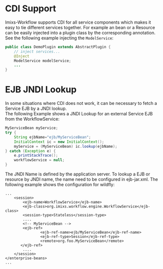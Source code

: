 # CDI Support 

Imixs-Workflow supports CDI for all service components which makes it easy to tie different services together. 
For example an bean or a Resource can be easily injected into a plugin class by the corresponding annotation. See the following example injecting the `ModelService`:

```java
public class DemoPlugin extends AbstractPlugin {
	// inject services...
	@Inject
	ModelService modelService;
	...
}
```

# EJB JNDI Lookup

In some situations where CDI does not work, it can be necessary to fetch a Service EJB by a JNDI lookup.   
The following Example shows a JNDI Lookup for an external Service EJB from the WorkflowService:
 
```java
MyServiceBean myService;
try {
	String ejbName="ejb/MyServiceBean";
	InitialContext ic = new InitialContext();
	myService = (MyServiceBean) ic.lookup(ejbName);
} catch (Exception e) {
	e.printStackTrace();
	workflowService = null;
}
```

The JNDI Name is defined by the application server. To lookup a EJB or resource by JNDI name, the name need to be configured in ejb-jar.xml. The following example shows the configuration for wildfly:
 

	...
        <session>
			<ejb-name>WorkflowService</ejb-name>
			<ejb-class>org.imixs.workflow.engine.WorkflowService</ejb-class>
			<session-type>Stateless</session-type>
			....			
			<!-- MyServiceBean -->
			<ejb-ref>
                    <ejb-ref-name>ejb/MyServiceBean</ejb-ref-name>
                    <ejb-ref-type>Session</ejb-ref-type>
                    <remote>org.foo.MyServiceBean</remote>
           </ejb-ref>
        	....
		</session>
	</enterprise-beans>
	...




	
	
	
	
 


    
 